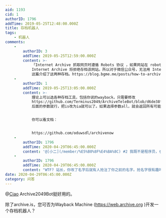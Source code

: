 ```yaml
---
aid: 1193
cid: 1
authorID: 1796
addTime: 2019-05-25T12:48:00.000Z
title: 存档机器人
tags:
    - 机器人
comments:
    -
        authorID: 3
        addTime: 2019-05-25T12:59:00.000Z
        content: >-
            「Internet Archive 抓取网页时遵循 Robots 协议 ，如果网站在 robots.txt 中声明禁止搜索引擎抓取，那么
            Internet Archive 将拒绝存档该网站。所以对于微信公众号，无法用 Internet Archive 进行存档的。」
            这篇介绍了这两种存档。https://blog.bgme.me/posts/how-to-archive-a-web-page/
    -
        authorID: 1
        addTime: 2019-05-25T13:05:00.000Z
        content: >-
            理论上可以选各种存档工具，包括你说的wayback，只需要修改
            https://github.com/Terminus2049/ArchiveTeleBot/blob/d6de38f0f068c4897093bece2abf3f222e7b2235/ArchiveTeleBot.py#L16
            后面的参数就行，把is改为ia就可以了。如果选择参数all，就会返回所有可能的存档机器人。


            你可以看文档：


            https://github.com/oduwsdl/archivenow
    -
        authorID: 1796
        addTime: 2020-04-29T06:45:00.000Z
        content: '@[小二](/member/%E5%B0%8F%E4%BA%8C) #2 我既不是程序员，也没有VPS，恐怕本人无能为力。'
    -
        authorID: 1796
        addTime: 2020-04-29T06:45:00.000Z
        content: "WTF? 站长，你改了名字后就有人抢注了你之前的名字。抢名字很有趣吗\U0001F937\U0001F3FB‍♂️……"
date: 2020-04-29T06:45:00.000Z
category: 问答
---
```


@[Ciao](/member/Ciao) Archive2049Bot挺好用的。

除了archive.is，您可否为Wayback Machine (https://web.archive.org )开发一个存档机器人？
